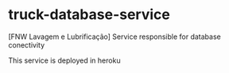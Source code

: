 # truck-database-service
[FNW Lavagem e Lubrificação] Service responsible for database conectivity

This service is deployed in heroku

